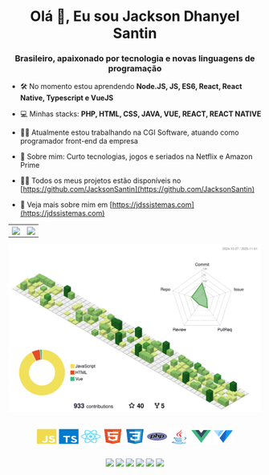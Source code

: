 <h1 align="center">Olá 👋, Eu sou Jackson Dhanyel Santin</h1>
<h3 align="center">Brasileiro, apaixonado por tecnologia e novas linguagens de programação</h3>

- 🛠 No momento estou aprendendo **Node.JS, JS, ES6, React, React Native, Typescript e VueJS**

- 💻 Minhas stacks: **PHP, HTML, CSS, JAVA, VUE, REACT, REACT NATIVE**

- 👨‍💻 Atualmente estou trabalhando na CGI Software, atuando como programador front-end da empresa

- 💬 Sobre mim: Curto tecnologias, jogos e seriados na Netflix e Amazon Prime

- 👨‍💻 Todos os meus projetos estão disponíveis no [https://github.com/JacksonSantin](https://github.com/JacksonSantin)

- 🔗 Veja mais sobre mim em [https://jdssistemas.com](https://jdssistemas.com)

<center>
    <table>
      <tr>
          <td>
              <img width="440px" align="center" src="https://github-readme-stats.vercel.app/api?username=JacksonSantin&count_private=true&hide_border=true&show_icons=true&theme=codeSTACKr" />
          </td>
          <td>
              <img width="400px" align="center" src="https://github-readme-stats.vercel.app/api/top-langs/?username=JacksonSantin&hide=html&layout=compact&count_private=true&hide_border=true&show_icons=true&theme=codeSTACKr" />               </td>
      </tr>
    </table>
</center>

![](./profile-3d-contrib/profile-green-animate.svg)
  
 <div style="display: inline_block" align="center"><br>
  <img align="center" alt="Jack-Js" height="30" width="40" src="https://raw.githubusercontent.com/devicons/devicon/master/icons/javascript/javascript-plain.svg">
  <img align="center" alt="Jack-Ts" height="30" width="40" src="https://raw.githubusercontent.com/devicons/devicon/master/icons/typescript/typescript-plain.svg">
  <img align="center" alt="Jack-React" height="30" width="40" src="https://raw.githubusercontent.com/devicons/devicon/master/icons/react/react-original.svg">
  <img align="center" alt="Jack-HTML" height="30" width="40" src="https://raw.githubusercontent.com/devicons/devicon/master/icons/html5/html5-original.svg">
  <img align="center" alt="Jack-CSS" height="30" width="40" src="https://raw.githubusercontent.com/devicons/devicon/master/icons/css3/css3-original.svg">
  <img align="center" alt="Jack-PHP" height="30" width="40" src="https://raw.githubusercontent.com/devicons/devicon/master/icons/php/php-original.svg">
  <img align="center" alt="Jack-JAVA" height="30" width="40" src="https://raw.githubusercontent.com/devicons/devicon/master/icons/java/java-original.svg">
  <img align="center" alt="Jack-VUE" height="30" width="40" src="https://raw.githubusercontent.com/devicons/devicon/master/icons/vuejs/vuejs-original.svg">
  <img align="center" alt="Jack-VUE" height="30" width="40" src="https://raw.githubusercontent.com/devicons/devicon/master/icons/vuetify/vuetify-original.svg">
</div> 
  
  ##
  
  <div align="center"> 
  <a href="https://instagram.com/jackson_santin" target="_blank"><img src="https://img.shields.io/badge/-Instagram-%23E4405F?style=for-the-badge&logo=instagram&logoColor=white" target="_blank"></a>
 	<a href="https://twitter.com/dhanyeljack" target="_blank"><img src="https://img.shields.io/badge/Twitter-1d9bf0?style=for-the-badge&logo=twitter&logoColor=white" target="_blank"></a>
 <a href="https://fb.com/jackson.santin.52" target="_blank"><img src="https://img.shields.io/badge/Facebook-1877f2?style=for-the-badge&logo=facebook&logoColor=white" target="_blank"></a> 
  <a href = "mailto:jackdhanyelsn@gmail.com"><img src="https://img.shields.io/badge/-Gmail-%23333?style=for-the-badge&logo=gmail&logoColor=white" target="_blank"></a>
  <a href="https://www.linkedin.com/in/jackson-dhanyel-santin" target="_blank"><img src="https://img.shields.io/badge/-LinkedIn-%230077B5?style=for-the-badge&logo=linkedin&logoColor=white" target="_blank"></a> 
    <a href="http://jdssistemas.com/" target="_blank"><img src="https://img.shields.io/badge/-JDS SISTEMAS-333333?style=for-the-badge&logo=web&logoColor=white" target="_blank"></a> 
 
</div>



